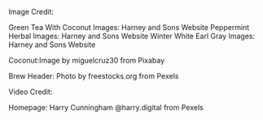 Image Credit:


Green Tea With Coconut Images: Harney and Sons Website
Peppermint Herbal Images: Harney and Sons Website
Winter White Earl Gray Images: Harney and Sons Website

Coconut:Image by miguelcruz30 from Pixabay 


Brew Header:
Photo by freestocks.org from Pexels



Video Credit:

Homepage:
Harry Cunningham @harry.digital from Pexels


